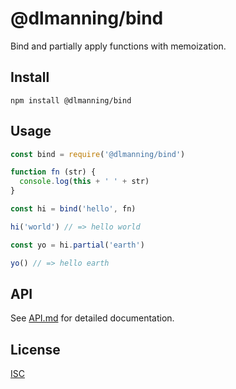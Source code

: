 # @dlmanning/bind

Bind and partially apply functions with memoization.

## Install

```
npm install @dlmanning/bind
```

## Usage

```js
const bind = require('@dlmanning/bind')

function fn (str) {
  console.log(this + ' ' + str)
}

const hi = bind('hello', fn)

hi('world') // => hello world

const yo = hi.partial('earth')

yo() // => hello earth
```

## API

See [API.md](API.md) for detailed documentation.

## License

[ISC](LICENSE.md)
